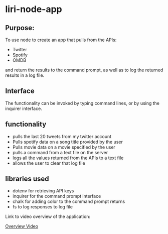 # liri-node-app

## Purpose:
To use node to create an app that pulls from the APIs:
* Twitter
* Spotify
* OMDB

and return the results to the command prompt, as well as to log the returned results in a log file.

## Interface
The functionality can be invoked by typing command lines, or by using the inquirer interface.

## functionality
* pulls the last 20 tweets from my twitter account
* Pulls spotify data on a song title provided by the user
* Pulls movie data on a movie specified by the user
* pulls a command from a text file on the server
* logs all the values returned from the APIs to a text file
* allows the user to clear that log file

## libraries used
* dotenv for retrieving API keys
* inquirer for the command prompt interface
* chalk for adding color to the command prompt returns
* fs to log responses to log file

Link to video overview of the application:

[Overview Video](https://drive.google.com/open?id=1BVSo_K53-DeTl0MbqzPKn0Fpozy9Twnx)